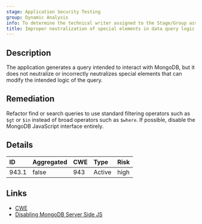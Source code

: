 ```yaml
---
stage: Application Security Testing
group: Dynamic Analysis
info: To determine the technical writer assigned to the Stage/Group associated with this page, see https://handbook.gitlab.com/handbook/product/ux/technical-writing/#assignments
title: Improper neutralization of special elements in data query logic
---
```


## Description

The application generates a query intended to interact with MongoDB,
but it does not neutralize or incorrectly neutralizes special elements
that can modify the intended logic of the query.

## Remediation

Refactor find or search queries to use standard
filtering operators such as `$gt` or `$in` instead of broad operators such
as `$where`. If possible, disable the MongoDB JavaScript interface entirely.

## Details

| ID | Aggregated | CWE | Type | Risk |
|:---|:-----------|:----|:-----|:-----|
| 943.1 | false | 943 | Active | high |

## Links

- [CWE](https://cwe.mitre.org/data/definitions/943.html)
- [Disabling MongoDB Server Side JS](https://www.mongodb.com/docs/manual/core/server-side-javascript/#std-label-disable-server-side-js)
